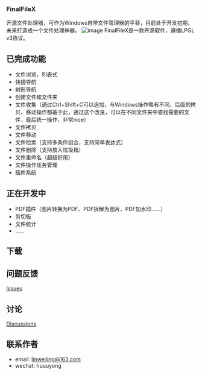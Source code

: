 ### FinalFileX
开源文件处理器，可作为Windows自带文件管理器的平替，目前处于开发初期，未来打造成一个文件处理神器。
![image](https://github.com/user-attachments/assets/f194ede3-d415-4de4-8deb-cbc8d7efd1ef)
FinalFileX是一款开源软件，遵循LPGL v3协议。

## 已完成功能
+ 文件浏览，列表式
+ 快捷导航
+ 树形导航
+ 创建文件和文件夹
+ 文件收集（通过Ctrl+Shift+C可以追加，与Windows操作略有不同，后面的拷贝、移动操作都基于此，通过这个改良，可以在不同文件夹中查找需要的文件，最后统一操作，非常nice）
+ 文件拷贝
+ 文件移动
+ 文件检索（支持多条件组合，支持简单表达式）
+ 文件删除（支持放入垃圾箱）
+ 文件重命名（超级好用）
+ 文件操作任务管理
+ 插件系统

## 正在开发中
+ PDF插件（图片转换为PDF、PDF拆解为图片、PDF加水印……）
+ 剪切板
+ 文件统计
+ ……

## 下载
## 问题反馈
[Issues](https://github.com/hello-willy/FFXApp/issues)
## 讨论
[Discussions](https://github.com/hello-willy/FFXApp/discussions)
## 联系作者
- email: linweiling@163.com
- wechat: huuuyong

